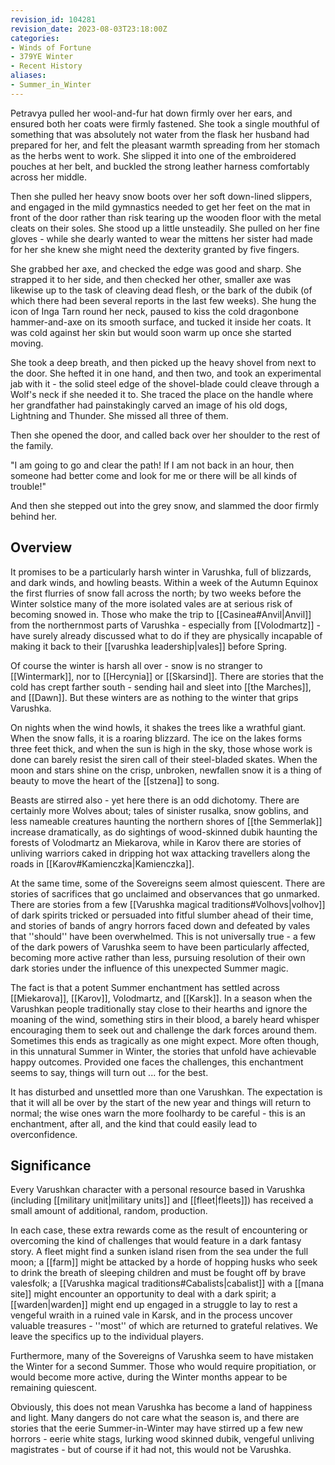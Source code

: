 ```yaml
---
revision_id: 104281
revision_date: 2023-08-03T23:18:00Z
categories:
- Winds of Fortune
- 379YE Winter
- Recent History
aliases:
- Summer_in_Winter
---
```



Petravya pulled her wool-and-fur hat down firmly over her ears, and ensured both her coats were firmly fastened. She took a single mouthful of something that was absolutely not water from the flask her husband had prepared for her, and felt the pleasant warmth spreading from her stomach as the herbs went to work. She slipped it into one of the embroidered pouches at her belt, and buckled the strong leather harness comfortably across her middle.

Then she pulled her heavy snow boots over her soft down-lined slippers, and engaged in the mild gymnastics needed to get her feet on the mat in front of the door rather than risk tearing up the wooden floor with the metal cleats on their soles. She stood up a little unsteadily. She pulled on her fine gloves - while she dearly wanted to wear the mittens her sister had made for her she knew she might need the dexterity granted by five fingers.

She grabbed her axe, and checked the edge was good and sharp. She strapped it to her side, and then checked her other, smaller axe was likewise up to the task of cleaving dead flesh, or the bark of the dubik (of which there had been several reports in the last few weeks). She hung the icon of Inga Tarn round her neck, paused to kiss the cold dragonbone hammer-and-axe on its smooth surface, and tucked it inside her coats. It was cold against her skin but would soon warm up once she started moving.

She took a deep breath, and then picked up the heavy shovel from next to the door. She hefted it in one hand, and then two, and took an experimental jab with it - the solid steel edge of the shovel-blade could cleave through a Wolf's neck if she needed it to. She traced the place on the handle where her grandfather had painstakingly carved an image of his old dogs, Lightning and Thunder. She missed all three of them.

Then she opened the door, and called back over her shoulder to the rest of the family.

"I am going to go and clear the path! If I am not back in an hour, then someone had better come and look for me or there will be all kinds of trouble!"

And then she stepped out into the grey snow, and slammed the door firmly behind her.

## Overview
It promises to be a particularly harsh winter in Varushka, full of blizzards, and dark winds, and howling beasts. Within a week of the Autumn Equinox the first flurries of snow fall across the north; by two weeks before the Winter solstice many of the more isolated vales are at serious risk of becoming snowed in. Those who make the trip to [[Casinea#Anvil|Anvil]] from the northernmost parts of Varushka - especially from [[Volodmartz]] - have surely already discussed what to do if they are physically incapable of making it back to their [[varushka leadership|vales]] before Spring.

Of course the winter is harsh all over - snow is no stranger to [[Wintermark]], nor to [[Hercynia]] or [[Skarsind]]. There are stories that the cold has crept farther south - sending hail and sleet into [[the Marches]], and [[Dawn]]. But these winters are as nothing to the winter that grips Varushka.

On nights when the wind howls, it shakes the trees like a wrathful giant. When the snow falls, it is a roaring blizzard. The ice on the lakes forms three feet thick, and when the sun is high in the sky, those whose work is done can barely resist the siren call of their steel-bladed skates. When the moon and stars shine on the crisp, unbroken, newfallen snow it is a thing of beauty to move the heart of the [[stzena]] to song.

Beasts are stirred also - yet here there is an odd dichotomy. There are certainly more Wolves about; tales of sinister rusalka, snow goblins, and less nameable creatures haunting the northern shores of [[the Semmerlak]] increase dramatically, as do sightings of wood-skinned dubik haunting the forests of Volodmartz an Miekarova, while in Karov there are stories of unliving warriors caked in dripping hot wax attacking travellers along the roads in [[Karov#Kamienczka|Kamienczka]]. 

At the same time, some of the Sovereigns seem almost quiescent. There are stories of sacrifices that go unclaimed and observances that go unmarked. There are stories from a few [[Varushka magical traditions#Volhovs|volhov]] of dark spirits tricked or persuaded into fitful slumber ahead of their time, and stories of bands of angry horrors faced down and defeated by vales that ''should'' have been overwhelmed. This is not universally true - a few of the dark powers of Varushka seem to have been particularly affected, becoming more active rather than less, pursuing resolution of their own dark stories under the influence of this unexpected Summer magic.

The fact is that a potent Summer enchantment has settled across [[Miekarova]], [[Karov]], Volodmartz, and [[Karsk]]. In a season when the Varushkan people traditionally stay close to their hearths and ignore the moaning of the wind, something stirs in their blood, a barely heard whisper encouraging them to seek out and challenge the dark forces around them. Sometimes this ends as tragically as one might expect. More often though, in this unnatural Summer in Winter, the stories that unfold have achievable happy outcomes. Provided one faces the challenges, this enchantment seems to say, things will turn out ... for the best.

It has disturbed and unsettled more than one Varushkan. The expectation is that it will all be over by the start of the new year and things will return to normal; the wise ones warn the more foolhardy to be careful - this is an enchantment, after all, and the kind that could easily lead to overconfidence. 

## Significance
Every Varushkan character with a personal resource based in Varushka (including [[military unit|military units]] and [[fleet|fleets]]) has received a small amount of additional, random, production. 

In each case, these extra rewards come as the result of encountering or overcoming the kind of challenges that would feature in a dark fantasy story. A fleet might find a sunken island risen from the sea under the full moon; a [[farm]] might be attacked by a horde of hopping husks who seek to drink the breath of sleeping children and must be fought off by brave valesfolk; a [[Varushka magical traditions#Cabalists|cabalist]] with a [[mana site]] might encounter an opportunity to deal with a dark spirit; a [[warden|warden]] might end up engaged in a struggle to lay to rest a vengeful wraith in a ruined vale in Karsk, and in the process uncover valuable treasures - ''most'' of which are returned to grateful relatives. We leave the specifics up to the individual players.

Furthermore, many of the Sovereigns of Varushka seem to have mistaken the Winter for a second Summer. Those who would require propitiation, or would become more active, during the Winter months appear to be remaining quiescent. 

Obviously, this does not mean Varushka has become a land of happiness and light. Many dangers do not care what the season is, and there are stories that the eerie Summer-in-Winter may have stirred up a few new horrors - eerie white stags, lurking wood skinned dubik, vengeful unliving magistrates - but of course if it had not, this would not be Varushka.